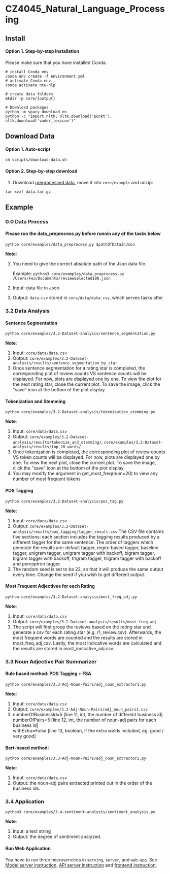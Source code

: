 # CZ4045_Natural_Language_Processing

## Install

#### Option 1. Step-by-step Installation
Please make sure that you have installed Conda.
```shell script
# install Conda env
conda env create -f environment.yml
# activate Conda env
conda activate ntu-nlp

# create data folders
mkdir -p core/{output}

# Download packages
python -m spacy download en
python -c "import nltk; nltk.download('punkt'); nltk.download('vader_lexicon')"

```

## Download Data

#### Option 1. Auto-script
```shell script
sh scripts/download-data.sh
```

#### Option 2. Step-by-step download
1. Download [preprocessed data](https://drive.google.com/open?id=1pkvBtO7B8suZx-tYttlUNcCoP4WPsWLr), move it into `core/example`
and unzip:
```shell script
tar xvzf data.tar.gz
```

## Example
### 0.0 Data Process
#### Please run the data_preprocess.py before runnin any of the tasks below
```shell script
python core/examples/data_preprocess.py $pathOfDataInJson
```
**Note**:  
1. You need to give the correct absolute path of the Json data file. 

    Example: `python3 core/examples/data_preprocess.py /Users/Foo/Documents/reviewSelected100.json`

2. Input: data file in Json.
3. Output: `data.csv` stored in `core/data/data.csv`, which serves tasks after

### 3.2 Data Analysis

#### Sentence Segmentation
```shell script
python core/examples/3.2-Dataset-analysis/sentence_segmentation.py
```
**Note**:  
1. Input: `core/data/data.csv` <br/>
2. Output: `core/examples/3.2-Dataset-analysis/results/sentence_segmentation_by_star` <br/>
3. Once sentence segmentation for a rating star is completed, the corresponding plot of review counts VS sentence counts will be displayed. For now, plots are displayed one by one. To view the plot for the next rating star, close the current plot. To save the image, click the "save" icon at the bottom of the plot display. <br/>


#### Tokenization and Stemming
```shell script
python core/examples/3.2-Dataset-analysis/tokenization_stemming.py
```
**Note**:  
1. Input: `core/data/data.csv` <br/>
2. Output: `core/examples/3.2-Dataset-analysis/results/tokenize_and_stemming/`, `core/examples/3.2-Dataset-analysis/results/top_20_words/` <br/>
3. Once tokenization is completed, the corresponding plot of review counts VS token counts will be displayed. For now, plots are displayed one by one. To view the next plot, close the current plot. To save the image, click the "save" icon at the bottom of the plot display.  <br/>
4. You may modify the argument in get_most_freq(num=20) to view any number of most frequent tokens <br/>


#### POS Tagging
```shell script
python core/examples/3.2-Dataset-analysis/pos_tag.py 
```
**Note**:
1. Input: `core/data/data.csv` <br/>
2. Output: `core/examples/3.2-Dataset-analysis/results/pos_tagging/tagger_result.csv`
    The CSV file contains five sections: each section includes the tagging results produced by a different tagger for the same sentence. The order of taggers which generate the results are: default tagger, regex-based tagger, baseline tagger, unigram tagger, unigram tagger with backoff, bigram tagger, bigram tagger with backoff, trigram tagger, trigram tagger with backoff and perceptron tagger. <br/>
3. The random seed is set to be 22, so that it will produce the same output every time. Change the seed if you wish to get different output.  <br/>


#### Most Frequent Adjectives for each Rating

```shell script
python core/examples/3.2-Dataset-analysis/most_freq_adj.py
```

**Note**:
1. Input: `core/data/data.csv`  <br/>
2. Output: `core/examples/3.2-Dataset-analysis/results/most_freq_adj` <br/>
3. The script will first group the reviews based on the rating star and generate a csv for each rating star (e.g. r1_review.csv). Afterwards, the most frequent words are counted and the results are stored in most_freq_adj.csv. Lastly, the most indicative words are calculated and the results are stored in most_indicative_adj.csv.   <br/>

### 3.3 Noun Adjective Pair Summarizer
#### Rule based method: POS Tagging + FSA
```shell script
python core/examples/3.3-Adj-Noun-Pairs/adj_noun_extractor1.py  
``` 

**Note**:
1. Input: `core/data/data.csv`  <br/>
2. Output: `core/examples/3.3-Adj-Noun-Pairs/adj_noun_pairs1.csv` <br/>
3. numberOfBusinessId=5 [line 11, int, the number of different business id] <br/>
numberOfPairs=5 [line 12, int, the number of noun-adj pairs for each business id] <br/>
withExtra=False [line 13, boolean, if the extra wolds included, eg. good / very good] <br/>

#### Bert-based method: 
```shell script
python core/examples/3.3-Adj-Noun-Pairs/adj_noun_extractor2.py 
```
**Note**:
1. Input: `core/data/data.csv`  <br/>
2. Output: the noun-adj pairs extracted printed out in the order of the business ids. <br/>

### 3.4 Application
```shell script
python3 core/examples/3.4-sentiment-analysis/sentiment_analysis.py
```
**Note**:
1. Input: a text string <br/>
2. Output: the degree of sentiment analyzed. <br/>

#### Run Web Application
You have to run three microservices in `serving`, `server`, and `web-app`. See 
[Model server instruction](serving/README.md), [API server instruction](server/README.md) and [frontend instruction](web-app/README.md).
